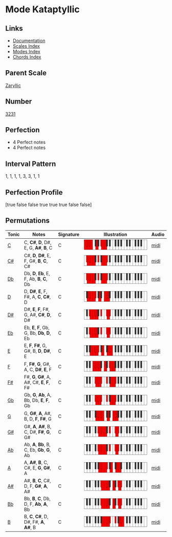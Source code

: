 # Mode Kataptyllic

## Links

- [Documentation](index.md)
- [Scales Index](Scales.md)
- [Modes Index](Modes.md)
- [Chords Index](Chords.md)

## Parent Scale

[Zaryllic](ScaleZaryllic.md)

## Number

[3231](https://ianring.com/musictheory/scales/3231)

## Perfection

- 4 Perfect notes
- 4 Perfect notes

## Interval Pattern

1, 1, 1, 1, 3, 3, 1, 1

## Perfection Profile

[true false false true true true false false]

## Permutations

| Tonic | Notes | Signature | Illustration | Audio |
|-------|-------|-----------|--------------|-------|
| [C](ModeCNaturalKataptyllic.md) | C, **C#**, **D**, D#, E, G, **A#**, **B**, C | C | ![CNaturalKataptyllic](ModeCNaturalKataptyllic.png) | [midi](https://github.com/edipermadi/music/blob/main/docs/ModeCNaturalKataptyllic.mid?raw=true) |
| [C#](ModeCSharpKataptyllic.md) | C#, **D**, **D#**, E, F, G#, **B**, **C**, C# | C | ![CSharpKataptyllic](ModeCSharpKataptyllic.png) | [midi](https://github.com/edipermadi/music/blob/main/docs/ModeCSharpKataptyllic.mid?raw=true) |
| [Db](ModeDFlatKataptyllic.md) | Db, **D**, **Eb**, E, F, Ab, **B**, **C**, Db | C | ![DFlatKataptyllic](ModeDFlatKataptyllic.png) | [midi](https://github.com/edipermadi/music/blob/main/docs/ModeDFlatKataptyllic.mid?raw=true) |
| [D](ModeDNaturalKataptyllic.md) | D, **D#**, **E**, F, F#, A, **C**, **C#**, D | C | ![DNaturalKataptyllic](ModeDNaturalKataptyllic.png) | [midi](https://github.com/edipermadi/music/blob/main/docs/ModeDNaturalKataptyllic.mid?raw=true) |
| [D#](ModeDSharpKataptyllic.md) | D#, **E**, **F**, F#, G, A#, **C#**, **D**, D# | C | ![DSharpKataptyllic](ModeDSharpKataptyllic.png) | [midi](https://github.com/edipermadi/music/blob/main/docs/ModeDSharpKataptyllic.mid?raw=true) |
| [Eb](ModeEFlatKataptyllic.md) | Eb, **E**, **F**, Gb, G, Bb, **Db**, **D**, Eb | C | ![EFlatKataptyllic](ModeEFlatKataptyllic.png) | [midi](https://github.com/edipermadi/music/blob/main/docs/ModeEFlatKataptyllic.mid?raw=true) |
| [E](ModeENaturalKataptyllic.md) | E, **F**, **F#**, G, G#, B, **D**, **D#**, E | C | ![ENaturalKataptyllic](ModeENaturalKataptyllic.png) | [midi](https://github.com/edipermadi/music/blob/main/docs/ModeENaturalKataptyllic.mid?raw=true) |
| [F](ModeFNaturalKataptyllic.md) | F, **F#**, **G**, G#, A, C, **D#**, **E**, F | C | ![FNaturalKataptyllic](ModeFNaturalKataptyllic.png) | [midi](https://github.com/edipermadi/music/blob/main/docs/ModeFNaturalKataptyllic.mid?raw=true) |
| [F#](ModeFSharpKataptyllic.md) | F#, **G**, **G#**, A, A#, C#, **E**, **F**, F# | C | ![FSharpKataptyllic](ModeFSharpKataptyllic.png) | [midi](https://github.com/edipermadi/music/blob/main/docs/ModeFSharpKataptyllic.mid?raw=true) |
| [Gb](ModeGFlatKataptyllic.md) | Gb, **G**, **Ab**, A, Bb, Db, **E**, **F**, Gb | C | ![GFlatKataptyllic](ModeGFlatKataptyllic.png) | [midi](https://github.com/edipermadi/music/blob/main/docs/ModeGFlatKataptyllic.mid?raw=true) |
| [G](ModeGNaturalKataptyllic.md) | G, **G#**, **A**, A#, B, D, **F**, **F#**, G | C | ![GNaturalKataptyllic](ModeGNaturalKataptyllic.png) | [midi](https://github.com/edipermadi/music/blob/main/docs/ModeGNaturalKataptyllic.mid?raw=true) |
| [G#](ModeGSharpKataptyllic.md) | G#, **A**, **A#**, B, C, D#, **F#**, **G**, G# | C | ![GSharpKataptyllic](ModeGSharpKataptyllic.png) | [midi](https://github.com/edipermadi/music/blob/main/docs/ModeGSharpKataptyllic.mid?raw=true) |
| [Ab](ModeAFlatKataptyllic.md) | Ab, **A**, **Bb**, B, C, Eb, **Gb**, **G**, Ab | C | ![AFlatKataptyllic](ModeAFlatKataptyllic.png) | [midi](https://github.com/edipermadi/music/blob/main/docs/ModeAFlatKataptyllic.mid?raw=true) |
| [A](ModeANaturalKataptyllic.md) | A, **A#**, **B**, C, C#, E, **G**, **G#**, A | C | ![ANaturalKataptyllic](ModeANaturalKataptyllic.png) | [midi](https://github.com/edipermadi/music/blob/main/docs/ModeANaturalKataptyllic.mid?raw=true) |
| [A#](ModeASharpKataptyllic.md) | A#, **B**, **C**, C#, D, F, **G#**, **A**, A# | C | ![ASharpKataptyllic](ModeASharpKataptyllic.png) | [midi](https://github.com/edipermadi/music/blob/main/docs/ModeASharpKataptyllic.mid?raw=true) |
| [Bb](ModeBFlatKataptyllic.md) | Bb, **B**, **C**, Db, D, F, **Ab**, **A**, Bb | C | ![BFlatKataptyllic](ModeBFlatKataptyllic.png) | [midi](https://github.com/edipermadi/music/blob/main/docs/ModeBFlatKataptyllic.mid?raw=true) |
| [B](ModeBNaturalKataptyllic.md) | B, **C**, **C#**, D, D#, F#, **A**, **A#**, B | C | ![BNaturalKataptyllic](ModeBNaturalKataptyllic.png) | [midi](https://github.com/edipermadi/music/blob/main/docs/ModeBNaturalKataptyllic.mid?raw=true) |
